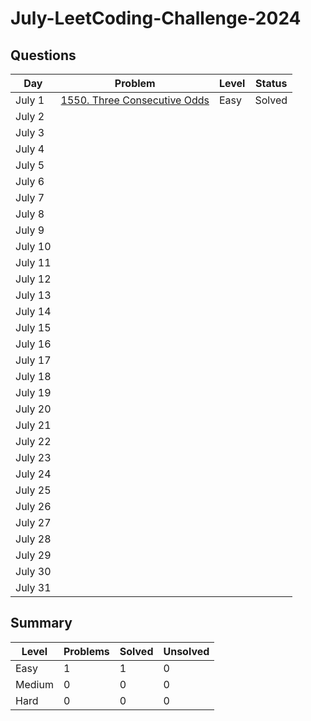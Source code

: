 # July-LeetCoding-Challenge-2024

## Questions
| Day | Problem | Level | Status |
| --- | --- | --- | --- |
| July 1 | [1550. Three Consecutive Odds](https://leetcode.com/problems/three-consecutive-odds/) | Easy | Solved |
| July 2 | []() |  |  |
| July 3 | []() |  |  |
| July 4 | []() |  |  |
| July 5 | []() |  |  |
| July 6 | []() |  |  |
| July 7 | []() |  |  |
| July 8 | []() |  |  |
| July 9 | []() |  |  |
| July 10 | []() |  |  |
| July 11 | []() |  |  |
| July 12 | []() |  |  |
| July 13 | []() |  |  |
| July 14 | []() |  |  |
| July 15 | []() |  |  |
| July 16 | []() |  |  |
| July 17 | []() |  |  |
| July 18 | []() |  |  |
| July 19 | []() |  |  |
| July 20 | []() |  |  |
| July 21 | []() |  |  |
| July 22 | []() |  |  |
| July 23 | []() |  |  |
| July 24 | []() |  |  |
| July 25 | []() |  |  |
| July 26 | []() |  |  |
| July 27 | []() |  |  |
| July 28 | []() |  |  |
| July 29 | []() |  |  |
| July 30 | []() |  |  |
| July 31 | []() |  |  |


## Summary
| Level  | Problems | Solved | Unsolved |
| ---    | --- | --- | --- |
| Easy   | 1 | 1 | 0 |
| Medium | 0 | 0 | 0 |
| Hard   | 0 | 0 | 0 |
